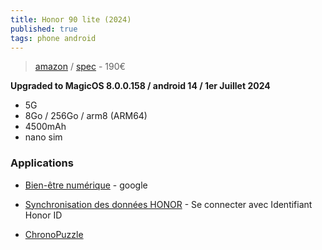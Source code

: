 ```yaml
---
title: Honor 90 lite (2024)
published: true
tags: phone android
---
```

> [amazon](https://www.amazon.fr/dp/B0C7G2T6JH) / [spec](https://www.honor.com/my/phones/honor-90-lite/spec/) - 190€

**Upgraded to MagicOS 8.0.0.158 / android 14 / 1er Juillet 2024**  
- 5G
- 8Go / 256Go / arm8 (ARM64)
- 4500mAh
- nano sim

### Applications
- [Bien-être numérique](https://www.lesnumeriques.com/telecharger/bien-etre-numerique-31380) - google
- [Synchronisation des données HONOR](https://www.honor.com/fr/support/content/fr-fr15842586/) - Se connecter avec Identifiant Honor ID 

- [ ChronoPuzzle](https://apkpure.com/chronopuzzle/com.understorm.chronopuzzlefree)
